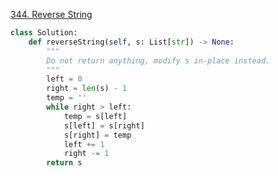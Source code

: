 [344. Reverse String](https://leetcode.com/problems/reverse-string/)

```py
class Solution:
    def reverseString(self, s: List[str]) -> None:
        """
        Do not return anything, modify s in-place instead.
        """
        left = 0
        right = len(s) - 1
        temp = ''
        while right > left:
            temp = s[left]
            s[left] = s[right]
            s[right] = temp
            left += 1
            right -= 1
        return s
```

